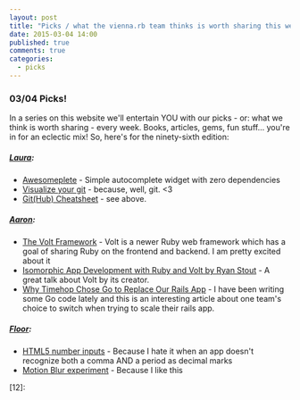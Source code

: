 ```yaml
---
layout: post
title: "Picks / what the vienna.rb team thinks is worth sharing this week"
date: 2015-03-04 14:00
published: true
comments: true
categories:
  - picks
---
```


### 03/04 Picks!

In a series on this website we'll entertain YOU with our picks - or: what we think is worth sharing - every week.
Books, articles, gems, fun stuff... you're in for an eclectic mix! So, here's for the ninety-sixth edition:

##### [Laura][1]:
- [Awesomeplete][2] - Simple autocomplete widget with zero dependencies
- [Visualize your git][3] - because, well, git. <3
- [Git(Hub) Cheatsheet][4] - see above.

##### [Aaron][5]:
- [The Volt Framework][6] - Volt is a newer Ruby web framework which has a goal of sharing Ruby on the frontend and backend. I am pretty excited about it
- [Isomorphic App Development with Ruby and Volt by Ryan Stout][7] - A great talk about Volt by its creator.
- [Why Timehop Chose Go to Replace Our Rails App][8] - I have been writing some Go code lately and this is an interesting article about one team's choice to switch when trying to scale their rails app.


##### [Floor][9]:
- [HTML5 number inputs][10] - Because I hate it when an app doesn't recognize both a comma AND a period as decimal marks
- [Motion Blur experiment][11] - Because I like this


[1]: http://www.twitter.com/alicetragedy
[2]: http://leaverou.github.io/awesomplete/
[3]: http://visualize-your-git.herokuapp.com/
[4]: https://github.com/tiimgreen/github-cheat-sheet
[5]: http://www.twitter.com/mraaroncruz
[6]: http://voltframework.com/
[7]: https://www.youtube.com/watch?v=7i6AL7Walc4
[8]: https://medium.com/building-timehop/why-timehop-chose-go-to-replace-our-rails-app-2855ea1912d
[9]: http://www.twitter.com/floordrees
[10]: https://www.aeyoun.com/posts/html5-input-number-localization.html
[11]: http://codepen.io/lbebber/full/zxpMZw/
[12]:
